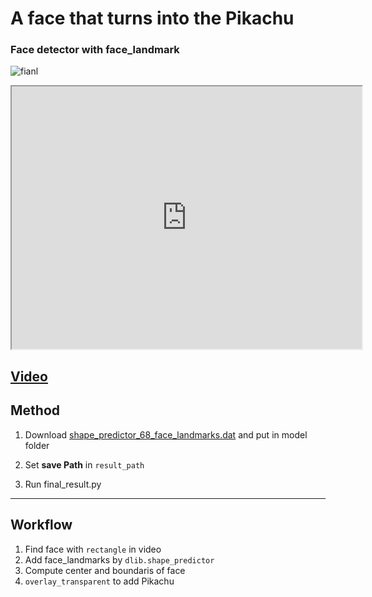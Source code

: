 # A face that turns into the Pikachu

### Face detector with face_landmark

![fianl](https://user-images.githubusercontent.com/71427403/104696147-2afb1e80-5751-11eb-8ae1-85d21b9d0567.png)

<iframe width="560" height="420" src="https://youtu.be/y6sAJbscK-w?color=white&theme=light"></iframe>    

[Video](https://youtu.be/y6sAJbscK-w)
---
## Method

1. Download [shape_predictor_68_face_landmarks.dat](https://github.com/davisking/dlib-models/blob/master/shape_predictor_68_face_landmarks.dat.bz2) and put in model folder

2. Set **save Path** in ```result_path```

3. Run final_result.py

---
## Workflow

1. Find face with ```rectangle``` in video   
2. Add face_landmarks by ```dlib.shape_predictor```   
3. Compute center and boundaris of face   
4. ```overlay_transparent``` to add Pikachu   

